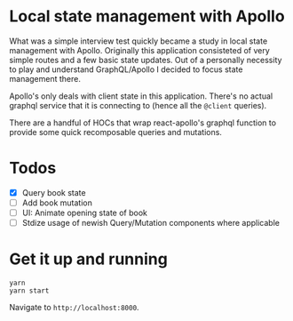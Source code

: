 # Local state management with Apollo

What was a simple interview test quickly became a study in local state management with Apollo. Originally this application consisteted of very simple routes and a few basic state updates. Out of a personally necessity to play and understand GraphQL/Apollo I decided to focus state management there.

Apollo's only deals with client state in this application. There's no actual graphql service that it is connecting to (hence all the `@client` queries). 

There are a handful of HOCs that wrap react-apollo's graphql function to provide some quick recomposable queries and mutations.

# Todos
- [x] Query book state
- [ ] Add book mutation
- [ ] UI: Animate opening state of book
- [ ] Stdize usage of newish Query/Mutation components where applicable

# Get it up and running
```
yarn
yarn start
```

Navigate to `http://localhost:8000`.